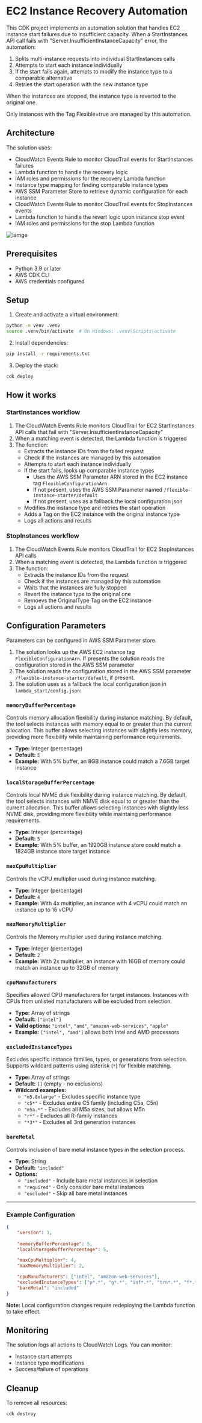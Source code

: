 # EC2 Instance Recovery Automation

This CDK project implements an automation solution that handles EC2 instance start failures due to insufficient capacity. When a StartInstances API call fails with "Server.InsufficientInstanceCapacity" error, the automation:

1. Splits multi-instance requests into individual StartInstances calls
2. Attempts to start each instance individually
3. If the start fails again, attempts to modify the instance type to a comparable alternative
4. Retries the start operation with the new instance type

When the instances are stopped, the instance type is reverted to the original one.

Only instances with the Tag Flexible=true are managed by this automation.

## Architecture

The solution uses:
- CloudWatch Events Rule to monitor CloudTrail events for StartInstances failures
- Lambda function to handle the recovery logic
- IAM roles and permissions for the recovery Lambda function
- Instance type mapping for finding comparable instance types
- AWS SSM Parameter Store to retrieve dynamic configuration for each instance
- CloudWatch Events Rule to monitor CloudTrail events for StopInstances events
- Lambda function to handle the revert logic upon instance stop event
- IAM roles and permissions for the stop Lambda function

![iamge](docs/architecture.png)

## Prerequisites

- Python 3.9 or later
- AWS CDK CLI
- AWS credentials configured

## Setup

1. Create and activate a virtual environment:
```bash
python -m venv .venv
source .venv/bin/activate  # On Windows: .venv\Scripts\activate
```

2. Install dependencies:
```bash
pip install -r requirements.txt
```

3. Deploy the stack:
```bash
cdk deploy
```

## How it works

### StartInstances workflow
1. The CloudWatch Events Rule monitors CloudTrail for EC2 StartInstances API calls that fail with "Server.InsufficientInstanceCapacity"
2. When a matching event is detected, the Lambda function is triggered
3. The function:
   - Extracts the instance IDs from the failed request
   - Check if the instances are managed by this automation
   - Attempts to start each instance individually
   - If the start fails, looks up comparable instance types
      - Uses the AWS SSM Parameter ARN stored in the EC2 instance tag `FlexibleConfigurationArn`
      - If not present, uses the AWS SSM Parameter named `/flexible-instance-starter/default`
      - If not present, uses as a fallback the local configuration json
   - Modifies the instance type and retries the start operation
   - Adds a Tag on the EC2 instance with the original instance type
   - Logs all actions and results

### StopInstances workflow
1. The CloudWatch Events Rule monitors CloudTrail for EC2 StopInstances API calls
2. When a matching event is detected, the Lambda function is triggered
3. The function:
   - Extracts the instance IDs from the request
   - Check if the instances are managed by this automation
   - Waits that the instances are fully stopped
   - Revert the instance type to the original one
   - Remoevs the OriginalType Tag on the EC2 instance
   - Logs all actions and results

## Configuration Parameters

Parameters can be configured in AWS SSM Parameter store.
1. The solution looks up the AWS EC2 instance tag `FlexibleConfigurationArn`. If presents the solution reads the configuration stored in the AWS SSM parameter
2. The solution reads the configuration stored in the AWS SSM parameter `/flexible-instance-starter/default`, if present.
3. The solution uses as a fallback the local configuration json in `lambda_start/config.json`:

### `memoryBufferPercentage`
Controls memory allocation flexibility during instance matching. By default, the tool selects instances with memory equal to or greater than the current allocation. This buffer allows selecting instances with slightly less memory, providing more flexibility while maintaining performance requirements.

- **Type:** Integer (percentage)
- **Default:** `5`
- **Example:** With 5% buffer, an 8GB instance could match a 7.6GB target instance

### `localStorageBufferPercentage`
Controls local NVME disk flexibility during instance matching. By default, the tool selects instances with NMVE disk equal to or greater than the current allocation. This buffer allows selecting instances with slightly less NVME disk, providing more flexibility while maintaing performance requirements.

- **Type:** Integer (percentage)
- **Default:** `5`
- **Example:** With 5% buffer, an 1920GB instance store could match a 1824GB instance store target instance

### `maxCpuMultiplier`
Controls the vCPU multiplier used during instance matching.

- **Type:** Integer (percentage)
- **Default:** `4`
- **Example:** With 4x multiplier, an instance with 4 vCPU could match an instance up to 16 vCPU

### `maxMemoryMultiplier`
Controls the Memory multiplier used during instance matching.

- **Type:** Integer (percentage)
- **Default:** `2`
- **Example:** With 2x multiplier, an instance with 16GB of memory could match an instance up to 32GB of memory

### `cpuManufacturers`
Specifies allowed CPU manufacturers for target instances. Instances with CPUs from unlisted manufacturers will be excluded from selection.

- **Type:** Array of strings
- **Default:** `["intel"]`
- **Valid options:** `"intel"`, `"amd"`, `"amazon-web-services"`, `"apple"`
- **Example:** `["intel", "amd"]` allows both Intel and AMD processors

### `excludedInstanceTypes`
Excludes specific instance families, types, or generations from selection. Supports wildcard patterns using asterisk (`*`) for flexible matching.

- **Type:** Array of strings
- **Default:** `[]` (empty - no exclusions)
- **Wildcard examples:**
  - `"m5.8xlarge"` - Excludes specific instance type
  - `"c5*"` - Excludes entire C5 family (including C5a, C5n)
  - `"m5a.*"` - Excludes all M5a sizes, but allows M5n
  - `"r*"` - Excludes all R-family instances
  - `"*3*"` - Excludes all 3rd generation instances

### `bareMetal`
Controls inclusion of bare metal instance types in the selection process.

- **Type:** String
- **Default:** `"included"`
- **Options:**
  - `"included"` - Include bare metal instances in selection
  - `"required"` - Only consider bare metal instances
  - `"excluded"` - Skip all bare metal instances

---

### Example Configuration

```json
{
    "version": 1,
    
    "memoryBufferPercentage": 5,
    "localStorageBufferPercentage": 5,

    "maxCpuMultiplier": 4,
    "maxMemoryMultiplier": 2,

    "cpuManufacturers": ["intel", "amazon-web-services"],
    "excludedInstanceTypes": ["p*.*", "g*.*", "inf*.*", "trn*.*", "f*.*"],
    "bareMetal": "included"
}
```

**Note:** Local configuration changes require redeploying the Lambda function to take effect.


## Monitoring

The solution logs all actions to CloudWatch Logs. You can monitor:
- Instance start attempts
- Instance type modifications
- Success/failure of operations

## Cleanup

To remove all resources:
```bash
cdk destroy
```
